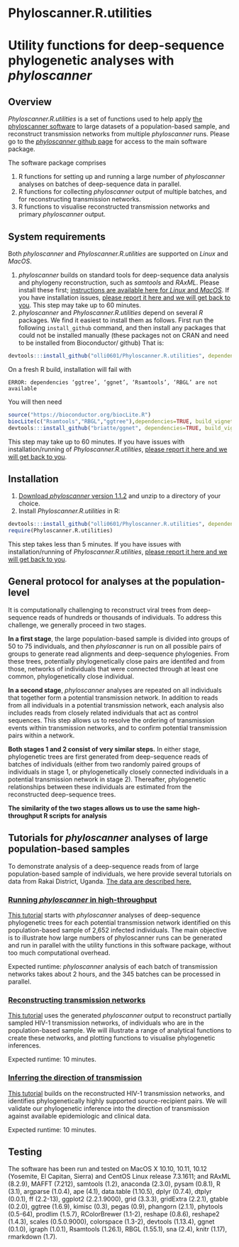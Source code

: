 # Phyloscanner.R.utilities

# Utility functions for deep-sequence phylogenetic analyses with *phyloscanner*

## Overview
*Phyloscanner.R.utilities* is a set of functions used to help apply [the phyloscanner software](https://github.com/BDI-pathogens/phyloscanner) to large datasets of a population-based sample, and reconstruct transmission networks from multiple *phyloscanner* runs. Please go to the [*phyloscanner* github page](https://github.com/BDI-pathogens/phyloscanner) for access to the main software package.

The software package comprises
1. R functions for setting up and running a large number of *phyloscanner* analyses on batches of deep-sequence data in parallel. 
2. R functions for collecting *phyloscanner* output of multiple batches, and for reconstructing transmission networks.
3. R functions to visualise reconstructed transmission networks and primary *phyloscanner* output. 

## System requirements
Both *phyloscanner* and *Phyloscanner.R.utilities* are supported on *Linux* and *MacOS*.
1. *phyloscanner* builds on standard tools for deep-sequence data analysis and phylogeny reconstruction, such as *samtools* and *RAxML*. Please install these first; [instructions are available here for *Linux* and *MacOS*](https://github.com/BDI-pathogens/phyloscanner/blob/master/InfoAndInputs/InstallationNotesForMakingTrees.sh). If you have installation issues, [please report it here and we will get back to you](https://github.com/BDI-pathogens/phyloscanner/issues). This step may take up to 60 minutes. 
2. *phyloscanner* and *Phyloscanner.R.utilities* depend on several *R* packages. We find it easiest to install them as follows. First run the following `install_github` command, and then install any packages that could not be installed manually (these packages not on CRAN and need to be installed from Bioconductor/ github) That is:    
```r
devtools:::install_github("olli0601/Phyloscanner.R.utilities", dependencies=TRUE, build_vignettes=FALSE)
``` 
On a fresh R build, installation will fail with
```text
ERROR: dependencies ‘ggtree’, ‘ggnet’, ‘Rsamtools’, ‘RBGL’ are not available
```
You will then need
```r
source("https://bioconductor.org/biocLite.R")
biocLite(c("Rsamtools","RBGL","ggtree"),dependencies=TRUE, build_vignettes=FALSE)
devtools:::install_github("briatte/ggnet", dependencies=TRUE, build_vignettes=FALSE)
``` 
This step may take up to 60 minutes. If you have issues with installation/running of *Phyloscanner.R.utilities*, [please report it here and we will get back to you](https://github.com/olli0601/Phyloscanner.R.utilities/issues).

## Installation
1. [Download *phyloscanner* version 1.1.2](../misc/phyloscanner_v1.1.2.tar.gz) and unzip to a directory of your choice.
2. Install *Phyloscanner.R.utilities* in R:
```r
devtools:::install_github("olli0601/Phyloscanner.R.utilities", dependencies=TRUE, build_vignettes=FALSE)
require(Phyloscanner.R.utilities)
``` 
This step takes less than 5 minutes. If you have issues with installation/running of *Phyloscanner.R.utilities*, [please report it here and we will get back to you](https://github.com/olli0601/Phyloscanner.R.utilities/issues). 

## General protocol for analyses at the population-level
It is computationally challenging to reconstruct viral trees from 
deep-sequence reads of hundreds or thousands of individuals. To
address this challenge, we generally proceed in two stages. 

**In a first stage**, the large population-based sample is divided into groups of 50
to 75 individuals, and then *phyloscanner* is run on all possible pairs of groups
to generate read alignments and deep-sequence phylogenies. From these trees, potentially phylogenetically close pairs are identifed and from those, networks of
individuals that were connected through at least one common, phylogenetically close
individual. 

**In a second stage**, *phyloscanner* analyses are repeated on all individuals that together form a potential transmission network. In addition to reads from all individuals in a potential transmission network, each analysis also includes reads from closely related individuals that act as control sequences. This step allows us to resolve the ordering of
transmission events within transmission networks, and to confirm potential
transmission pairs within a network. 

**Both stages 1 and 2 consist of very similar steps.** In either stage, phylogenetic trees are first generated from deep-sequence reads of batches of individuals (either from two randomly paired groups of individuals in stage 1, or phylogenetically closely connected individuals in a potential transmission network in stage 2). Thereafter, phylogenetic relationships between these individuals are estimated from the reconstructed deep-sequence trees. 

**The similarity of the two stages allows us to use the same high-throughput R scripts for analysis**  

## Tutorials for *phyloscanner* analyses of large population-based samples
To demonstrate analysis of a deep-sequence reads from of large population-based sample of individuals, we here provide several tutorials on data from Rakai District, Uganda. [The data are described here.](articles/Rakai.01.data_description.html)


### [Running *phyloscanner* in high-throughput](articles/Rakai.02.run_phyloscanner.html)
[This tutorial](articles/Rakai.02.run_phyloscanner.html) starts with *phyloscanner* analyses of deep-sequence phylogenetic trees for each potential transmission network identified on this population-based sample of 2,652 infected individuals. The main objective is to illustrate how large numbers of phyloscanner runs can be generated and run in parallel with the utility functions in this software package, without too much computational overhead.

Expected runtime: *phyloscanner* analysis of each batch of transmission networks takes about 2 hours, and the 345 batches can be processed in parallel.

### [Reconstructing transmission networks](articles/Rakai.03.reconstruct_transmission_networks.html)
[This tutorial](articles/Rakai.03.reconstruct_transmission_networks.html) uses the generated *phyloscanner* output to reconstruct partially sampled HIV-1 transmission networks, of individuals who are in the population-based sample. We will illustrate a range of analytical functions to create these networks, and plotting functions to visualise phylogenetic inferences.  

Expected runtime: 10 minutes.

### [Inferring the direction of transmission](articles/Rakai.04.direction_of_transmission.html)
[This tutorial](articles/Rakai.04.direction_of_transmission.html) builds on the reconstructed HIV-1 transmission networks, and identifies phylogenetically highly supported source-recipient pairs. We will validate our phylogenetic inference into the direction of transmission against available epidemiologic and clinical data. 

Expected runtime: 10 minutes.


## Testing
The software has been run and tested on MacOS X 10.10, 10.11, 10.12 (Yosemite, El Capitan, Sierra) and CentOS Linux release 7.3.1611; and RAxML (8.2.9), 
MAFFT (7.212), samtools (1.2), anaconda (2.3.0), pysam (0.8.1), R (3.1), argparse (1.0.4), ape (4.1), data.table (1.10.5), dplyr (0.7.4), dtplyr (0.0.1), ff (2.2-13), ggplot2 (2.2.1.9000), grid (3.3.3), gridExtra (2.2.1), gtable (0.2.0), ggtree (1.6.9), kimisc (0.3), pegas (0.9), phangorn (2.1.1), phytools (0.5-64), prodlim (1.5.7), RColorBrewer (1.1-2), reshape (0.8.6), reshape2 (1.4.3), scales (0.5.0.9000), colorspace (1.3-2), devtools (1.13.4), ggnet (0.1.0), igraph (1.0.1), Rsamtools (1.26.1), RBGL (1.55.1), sna (2.4), knitr (1.17), rmarkdown (1.7).